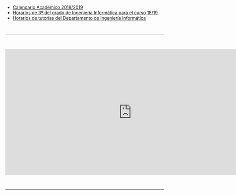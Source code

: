 * <a href="https://drive.google.com/file/d/1YtPNm4vS73N21QHzstcYqEzPKJQHCKeD/view" target="_blank">Calendario Académico 2018/2019</a>
* <a href="https://docs.google.com/document/d/1XHFUAiuECAEAPTZvdsn8aJTCAV3jRovC8Px24HgcfyQ/edit?usp=sharing" target="_blank">Horarios de 3º del grado de Ingeniería Informática para el curso 18/19</a>
* [Horarios de tutorías del Departamento de Ingeniería Informática](https://docs.google.com/spreadsheets/d/1ZTGvLA70qCYEsBwcA8dCiUZby3ZOM9oHt8kmiNNKId0/edit#gid=0)


<br/>
<hr>
<br/>
<p>
<iframe 
src="https://calendar.google.com/calendar/b/2/embed?showPrint=0&amp;mode=AGENDA&amp;height=400&amp;wkst=2&amp;hl=es&amp;bgcolor=%23cc66cc&amp;src=ull.edu.es_2vro0m6bohfet5n9emce1btblc%40group.calendar.google.com&amp;color=%23182C57&amp;ctz=Atlantic%2FCanary" 
style="border-width:0" 
width="800" 
height="400" 
frameborder="0" 
scrolling="yes">
</iframe>

</p>
<br/>
<hr>
<br/>